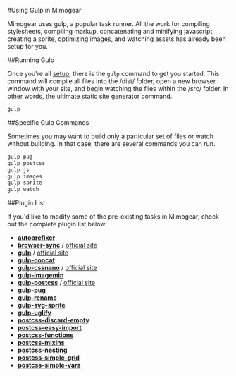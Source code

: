 #Using Gulp in Mimogear

Mimogear uses gulp, a popular task runner. All the work for compiling stylesheets, compiling markup, concatenating and minifying javascript, creating a sprite, optimizing images, and watching assets has already been setup for you.

##Running Gulp

Once you're all [setup](https://github.com/mimoduo/Mimogear/tree/master/docs), there is the `gulp` command to get you started. This command will compile all files into the /dist/ folder, open a new browser window with your site, and begin watching the files within the /src/ folder. In other words, the ultimate static site generator command.

```sh
gulp
```

##Specific Gulp Commands

Sometimes you may want to build only a particular set of files or watch without building. In that case, there are several commands you can run.

```sh
gulp pug
gulp postcss
gulp js
gulp images
gulp sprite
gulp watch
```

##Plugin List

If you'd like to modify some of the pre-existing tasks in Mimogear, check out the complete plugin list below:

* [**autoprefixer**](https://github.com/postcss/autoprefixer)
* [**browser-sync**](https://github.com/BrowserSync/browser-sync) / [official site](https://www.browsersync.io/)
* [**gulp**](https://github.com/gulpjs/gulp) / [official site](http://gulpjs.com/)
* [**gulp-concat**](https://github.com/contra/gulp-concat)
* [**gulp-cssnano**](https://github.com/ben-eb/gulp-cssnano) / [official site](http://cssnano.co/)
* [**gulp-imagemin**](https://github.com/sindresorhus/gulp-imagemin)
* [**gulp-postcss**](https://github.com/postcss/gulp-postcss) / [official site](http://postcss.org/)
* [**gulp-pug**](https://github.com/jamen/gulp-pug)
* [**gulp-rename**](https://github.com/hparra/gulp-rename)
* [**gulp-svg-sprite**](https://github.com/jkphl/gulp-svg-sprite)
* [**gulp-uglify**](https://github.com/terinjokes/gulp-uglify)
* [**postcss-discard-empty**](https://github.com/ben-eb/postcss-discard-empty)
* [**postcss-easy-import**](https://github.com/TrySound/postcss-easy-import)
* [**postcss-functions**](https://github.com/andyjansson/postcss-functions)
* [**postcss-mixins**](https://github.com/postcss/postcss-mixins)
* [**postcss-nesting**](https://github.com/jonathantneal/postcss-nesting)
* [**postcss-simple-grid**](https://github.com/iamfrntdv/postcss-simple-grid)
* [**postcss-simple-vars**](https://github.com/postcss/postcss-simple-vars)
